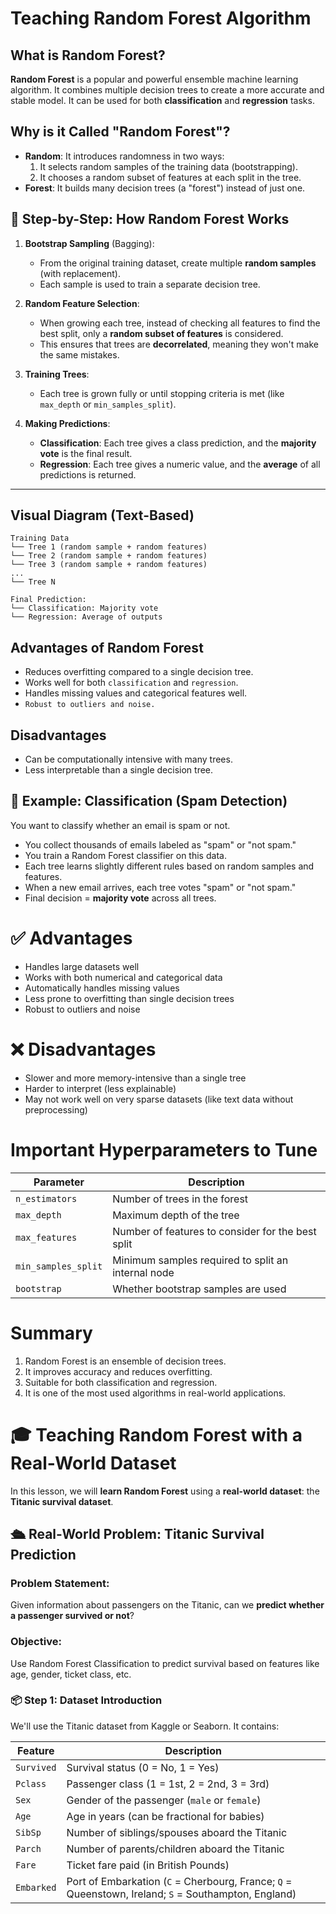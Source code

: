 # Teaching Random Forest Algorithm

## What is Random Forest?

**Random Forest** is a popular and powerful ensemble machine learning algorithm. It combines multiple decision trees to create a more accurate and stable model. It can be used for both **classification** and **regression** tasks.


## Why is it Called "Random Forest"?

- **Random**: It introduces randomness in two ways:
  1. It selects random samples of the training data (bootstrapping).
  2. It chooses a random subset of features at each split in the tree.
- **Forest**: It builds many decision trees (a "forest") instead of just one.


## 🔁 Step-by-Step: How Random Forest Works

1. **Bootstrap Sampling** (Bagging):
   - From the original training dataset, create multiple **random samples** (with replacement).
   - Each sample is used to train a separate decision tree.

2. **Random Feature Selection**:
   - When growing each tree, instead of checking all features to find the best split, only a **random subset of features** is considered.
   - This ensures that trees are **decorrelated**, meaning they won't make the same mistakes.

3. **Training Trees**:
   - Each tree is grown fully or until stopping criteria is met (like `max_depth` or `min_samples_split`).

4. **Making Predictions**:
   - **Classification**: Each tree gives a class prediction, and the **majority vote** is the final result.
   - **Regression**: Each tree gives a numeric value, and the **average** of all predictions is returned.

---

## Visual Diagram (Text-Based)
```
Training Data
└── Tree 1 (random sample + random features)
└── Tree 2 (random sample + random features)
└── Tree 3 (random sample + random features)
...
└── Tree N

Final Prediction:
└── Classification: Majority vote
└── Regression: Average of outputs
```

## Advantages of Random Forest

- Reduces overfitting compared to a single decision tree.
- Works well for both `classification` and `regression`.
- Handles missing values and categorical features well.
- `Robust to outliers and noise.`


## Disadvantages

- Can be computationally intensive with many trees.
- Less interpretable than a single decision tree.


## 📌 Example: Classification (Spam Detection)

You want to classify whether an email is spam or not.

- You collect thousands of emails labeled as "spam" or "not spam."
- You train a Random Forest classifier on this data.
- Each tree learns slightly different rules based on random samples and features.
- When a new email arrives, each tree votes "spam" or "not spam."
- Final decision = **majority vote** across all trees.


# ✅ Advantages

- Handles large datasets well
- Works with both numerical and categorical data
- Automatically handles missing values
- Less prone to overfitting than single decision trees
- Robust to outliers and noise


# ❌ Disadvantages

- Slower and more memory-intensive than a single tree
- Harder to interpret (less explainable)
- May not work well on very sparse datasets (like text data without preprocessing)


# Important Hyperparameters to Tune

| Parameter           | Description                                        |
| ------------------- | -------------------------------------------------- |
| `n_estimators`      | Number of trees in the forest                      |
| `max_depth`         | Maximum depth of the tree                          |
| `max_features`      | Number of features to consider for the best split  |
| `min_samples_split` | Minimum samples required to split an internal node |
| `bootstrap`         | Whether bootstrap samples are used                 |


# Summary

1. Random Forest is an ensemble of decision trees.
2. It improves accuracy and reduces overfitting.
3. Suitable for both classification and regression.
4. It is one of the most used algorithms in real-world applications.


# 🎓 Teaching Random Forest with a Real-World Dataset

In this lesson, we will **learn Random Forest** using a **real-world dataset**: the **Titanic survival dataset**.

## 🛳️ Real-World Problem: Titanic Survival Prediction

### Problem Statement:
Given information about passengers on the Titanic, can we **predict whether a passenger survived or not**?

### Objective:
Use Random Forest Classification to predict survival based on features like age, gender, ticket class, etc.


### 📦 Step 1: Dataset Introduction

We'll use the Titanic dataset from Kaggle or Seaborn. It contains:

| Feature    | Description                                                                                          |
| ---------- | ---------------------------------------------------------------------------------------------------- |
| `Survived` | Survival status (0 = No, 1 = Yes)                                                                    |
| `Pclass`   | Passenger class (1 = 1st, 2 = 2nd, 3 = 3rd)                                                          |
| `Sex`      | Gender of the passenger (`male` or `female`)                                                         |
| `Age`      | Age in years (can be fractional for babies)                                                          |
| `SibSp`    | Number of siblings/spouses aboard the Titanic                                                        |
| `Parch`    | Number of parents/children aboard the Titanic                                                        |
| `Fare`     | Ticket fare paid (in British Pounds)                                                                 |
| `Embarked` | Port of Embarkation (`C` = Cherbourg, France; `Q` = Queenstown, Ireland; `S` = Southampton, England) |
